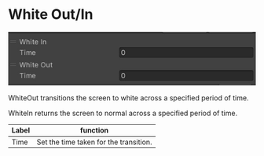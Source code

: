 
# White Out/In
![WhiteOutIn](img/WhiteOutIn.jpg)

WhiteOut transitions the screen to white across a specified period of time.

WhiteIn returns the screen to normal across a specified period of time.

|  Label |  function  |
| ----   | ---- |
| Time | Set the time taken for the transition. |